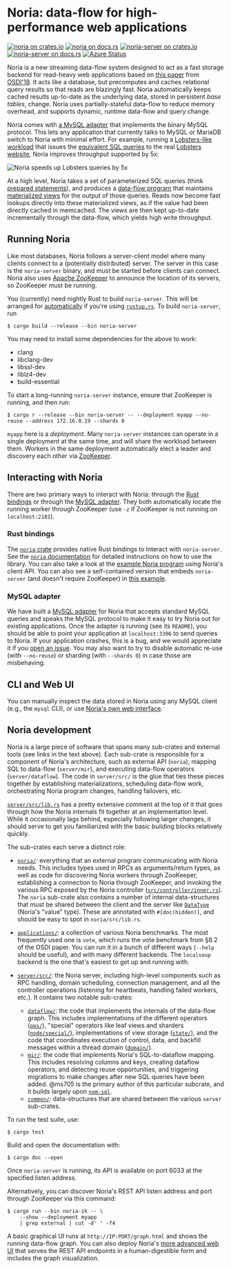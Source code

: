 # Noria: data-flow for high-performance web applications

[![noria on crates.io](https://img.shields.io/crates/v/noria.svg)](https://crates.io/crates/noria)
[![noria on docs.rs](https://docs.rs/noria/badge.svg)](https://jon.thesquareplanet.com/crates/noria/)
[![noria-server on crates.io](https://img.shields.io/crates/v/noria-server.svg)](https://crates.io/crates/noria-server)
[![noria-server on docs.rs](https://docs.rs/noria-server/badge.svg)](https://jon.thesquareplanet.com/crates/noria-server/)
[![Azure Status](https://dev.azure.com/mit-pdos/mit-pdos/_apis/build/status/noria?branchName=master)](https://dev.azure.com/mit-pdos/mit-pdos/_build/latest?definitionId=1&branchName=master)

Noria is a new streaming data-flow system designed to act as a fast
storage backend for read-heavy web applications based on [this
paper](https://jon.tsp.io/papers/osdi18-noria.pdf) from
[OSDI'18](https://www.usenix.org/conference/osdi18/presentation/gjengset).
It acts like a database, but precomputes and caches relational query
results so that reads are blazingly fast. Noria automatically keeps cached
results up-to-date as the underlying data, stored in persistent _base
tables_, change. Noria uses partially-stateful data-flow to reduce memory
overhead, and supports dynamic, runtime data-flow and query change.

Noria comes with [a MySQL
adapter](https://github.com/mit-pdos/noria-mysql) that implements the
binary MySQL protocol. This lets any application that currently talks to
MySQL or MariaDB switch to Noria with minimal effort. For example,
running a [Lobsters-like workload](https://github.com/jonhoo/trawler)
that issues the [equivalent SQL
queries](https://github.com/mit-pdos/noria/tree/master/applications/lobsters/src/endpoints/natural)
to the real [Lobsters website](https://lobste.rs), Noria improves
throughput supported by 5x:

![Noria speeds up Lobsters queries by 5x](https://people.csail.mit.edu/malte/projects/noria/lobsters-perf.svg)

At a high level, Noria takes a set of parameterized SQL queries (think
[prepared
statements](https://en.wikipedia.org/wiki/Prepared_statement)), and
produces a [data-flow
program](https://en.wikipedia.org/wiki/Stream_processing) that maintains
[materialized views](https://en.wikipedia.org/wiki/Materialized_view)
for the output of those queries. Reads now become fast lookups directly
into these materialized views, as if the value had been directly cached
in memcached. The views are then kept up-to-date incrementally through
the data-flow, which yields high write throughput.

## Running Noria

Like most databases, Noria follows a server-client model where many
clients connect to a (potentially distributed) server. The server in
this case is the `noria-server` binary, and must be started before
clients can connect. Noria also uses [Apache
ZooKeeper](https://zookeeper.apache.org/) to announce the location of
its servers, so ZooKeeper must be running.

You (currently) need nightly Rust to build `noria-server`. This will be
arranged for
[automatically](https://github.com/rust-lang-nursery/rustup.rs#the-toolchain-file)
if you're using [`rustup.rs`](https://rustup.rs/). To build
`noria-server`, run

```console
$ cargo build --release --bin noria-server
```

You may need to install some dependencies for the above to work:

 - clang
 - libclang-dev
 - libssl-dev
 - liblz4-dev
 - build-essential

To start a long-running `noria-server` instance, ensure that ZooKeeper
is running, and then run:

```console
$ cargo r --release --bin noria-server -- --deployment myapp --no-reuse --address 172.16.0.19 --shards 0
```

`myapp` here is a _deployment_. Many `noria-server` instances can
operate in a single deployment at the same time, and will share the
workload between them. Workers in the same deployment automatically
elect a leader and discovery each other via
[ZooKeeper](http://zookeeper.apache.org/).

## Interacting with Noria

There are two primary ways to interact with Noria: through the [Rust
bindings](https://crates.io/crates/noria) or through the [MySQL
adapter](https://github.com/mit-pdos/noria-mysql). They both
automatically locate the running worker through ZooKeeper (use `-z` if
ZooKeeper is not running on `localhost:2181`).

### Rust bindings

The [`noria` crate](https://crates.io/crates/noria) provides native Rust
bindings to interact with `noria-server`. See the [`noria`
documentation](https://jon.thesquareplanet.com/crates/noria/) for detailed
instructions on how to use the library. You can also take a look at the
[example Noria program](noria/examples/quickstart.rs) using Noria's
client API. You can also see a self-contained version that embeds
`noria-server` (and doesn't require ZooKeeper) in [this
example](server/examples/local-server.rs).

### MySQL adapter

We have built a [MySQL
adapter](https://github.com/mit-pdos/noria-mysql) for Noria that accepts
standard MySQL queries and speaks the MySQL protocol to make it easy to
try Noria out for existing applications. Once the adapter is running
(see its `README`), you should be able to point your application at
`localhost:3306` to send queries to Noria. If your application crashes,
this is a bug, and we would appreciate it if you [open an
issue](https://github.com/mit-pdos/noria/issues). You may also want to
try to disable automatic re-use (with `--no-reuse`) or sharding (with
`--shards 0`) in case those are misbehaving.

## CLI and Web UI

You can manually inspect the data stored in Noria using any MySQL client
(e.g., the `mysql` CLI), or use [Noria's own web
interface](https://github.com/mit-pdos/noria-ui).

## Noria development

Noria is a large piece of software that spans many sub-crates and
external tools (see links in the text above). Each sub-crate is
responsible for a component of Noria's architecture, such as external
API (`noria`), mapping SQL to data-flow (`server/mir`), and
executing data-flow operators (`server/dataflow`). The code in
`server/src/` is the glue that ties these pieces together by
establishing materializations, scheduling data-flow work, orchestrating
Noria program changes, handling failovers, etc.

[`server/src/lib.rs`](server/src/lib.rs) has a pretty extensive comment at
the top of it that goes through how the Noria internals fit together at
an implementation level. While it occasionally lags behind, especially
following larger changes, it should serve to get you familiarized with
the basic building blocks relatively quickly.

The sub-crates each serve a distinct role:

 - [`noria/`](noria/): everything that an external program communicating
   with Noria needs. This includes types used in RPCs as
   arguments/return types, as well as code for discovering Noria workers
   through ZooKeeper, establishing a connection to Noria through
   ZooKeeper, and invoking the various RPC exposed by the Noria
   controller ([`src/controller/inner.rs`](src/controller/inner.rs)).
   The `noria` sub-crate also contains a number of internal
   data-structures that must be shared between the client and the
   server like [`DataType`](basics/src/data.rs) (Noria's "value"
   type). These are annotated with `#[doc(hidden)]`, and should be easy
   to spot in `noria/src/lib.rs`.
 - [`applications/`](applications/): a collection of various
   Noria benchmarks. The most frequently used one is `vote`, which runs
   the vote benchmark from §8.2 of the OSDI paper. You can run it in a
   bunch of different ways (`--help` should be useful), and with many
   different backends. The `localsoup` backend is the one that's easiest
   to get up and running with.
 - [`server/src/`](server/src/): the Noria server, including
   high-level components such as RPC handling, domain scheduling,
   connection management, and all the controller operations (listening
   for heartbeats, handling failed workers, etc.). It contains two
   notable sub-crates:

   - [`dataflow/`](server/dataflow/): the code that implements the
     internals of the data-flow graph. This includes implementations of
     the different operators ([`ops/`](server/dataflow/src/ops/)),
     "special" operators like leaf views and sharders
     ([`node/special/`](server/dataflow/src/node/special/)),
     implementations of view storage ([`state/`](server/dataflow/src/state/)),
     and the code that coordinates execution of control, data, and
     backfill messages within a thread domain
     ([`domain/`](server/dataflow/src/domain/)).
   - [`mir/`](server/mir/): the code that implements Noria's
     SQL-to-dataflow mapping. This includes resolving columns and keys,
     creating dataflow operators, and detecting reuse opportunities, and
     triggering migrations to make changes after new SQL queries have
     been added. @ms705 is the primary author of this particular
     subcrate, and it builds largely upon
     [`nom-sql`](https://docs.rs/nom-sql/).
   - [`common/`](server/common/): data-structures that are shared
     between the various `server` sub-crates.

To run the test suite, use:
```console
$ cargo test
```

Build and open the documentation with:
```console
$ cargo doc --open
```

Once `noria-server` is running, its API is available on port 6033 at the
specified listen address.

Alternatively, you can discover Noria's REST API listen address and port
through ZooKeeper via this command:

```console
$ cargo run --bin noria-zk -- \
    --show --deployment myapp
    | grep external | cut -d' ' -f4
```

A basic graphical UI runs at `http://IP:PORT/graph.html` and shows
the running data-flow graph. You can also deploy Noria's
[more advanced web UI](https://github.com/mit-pdos/noria-ui) that serves
the REST API endpoints in a human-digestible form and includes the
graph visualization.
